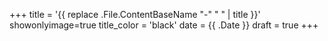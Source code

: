 +++
title = '{{ replace .File.ContentBaseName "-" " " | title }}'
showonlyimage=true
title_color = 'black'
date = {{ .Date }}
draft = true
+++
